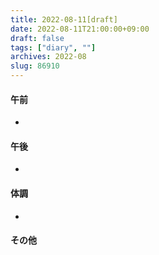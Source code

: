 ```yaml
---
title: 2022-08-11[draft]
date: 2022-08-11T21:00:00+09:00
draft: false
tags: ["diary", ""]
archives: 2022-08
slug: 86910
---
```

#### 午前
- 
#### 午後
- 
#### 体調
- 
#### その他